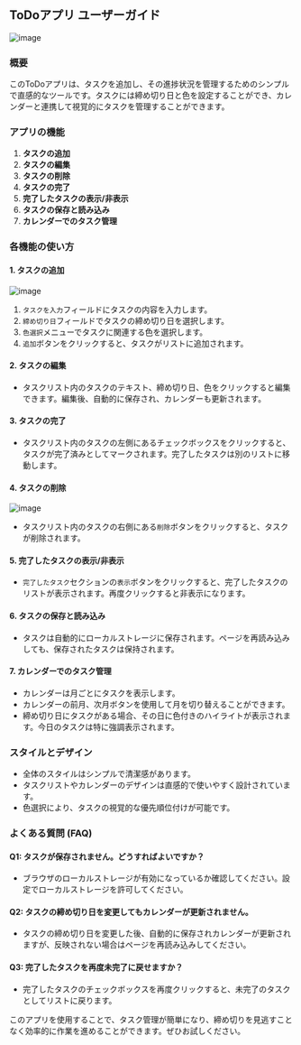 ## ToDoアプリ ユーザーガイド
![image](https://github.com/user-attachments/assets/a2943171-ad9d-47fd-9650-9f6282277116)


### 概要
このToDoアプリは、タスクを追加し、その進捗状況を管理するためのシンプルで直感的なツールです。タスクには締め切り日と色を設定することができ、カレンダーと連携して視覚的にタスクを管理することができます。

### アプリの機能

1. **タスクの追加**
2. **タスクの編集**
3. **タスクの削除**
4. **タスクの完了**
5. **完了したタスクの表示/非表示**
6. **タスクの保存と読み込み**
7. **カレンダーでのタスク管理**

### 各機能の使い方

#### 1. タスクの追加
![image](https://github.com/user-attachments/assets/807685c7-cefa-4a6e-b0f9-865b52dea969)

1. `タスクを入力`フィールドにタスクの内容を入力します。
2. `締め切り日`フィールドでタスクの締め切り日を選択します。
3. `色選択`メニューでタスクに関連する色を選択します。
4. `追加`ボタンをクリックすると、タスクがリストに追加されます。

#### 2. タスクの編集
- タスクリスト内のタスクのテキスト、締め切り日、色をクリックすると編集できます。編集後、自動的に保存され、カレンダーも更新されます。

#### 3. タスクの完了
- タスクリスト内のタスクの左側にあるチェックボックスをクリックすると、タスクが完了済みとしてマークされます。完了したタスクは別のリストに移動します。

#### 4. タスクの削除
![image](https://github.com/user-attachments/assets/49a8d840-d39a-4aa8-b17f-fe2e05d4cbb8)

- タスクリスト内のタスクの右側にある`削除`ボタンをクリックすると、タスクが削除されます。

#### 5. 完了したタスクの表示/非表示
- `完了したタスク`セクションの`表示`ボタンをクリックすると、完了したタスクのリストが表示されます。再度クリックすると非表示になります。

#### 6. タスクの保存と読み込み
- タスクは自動的にローカルストレージに保存されます。ページを再読み込みしても、保存されたタスクは保持されます。

#### 7. カレンダーでのタスク管理
- カレンダーは月ごとにタスクを表示します。
- カレンダーの前月、次月ボタンを使用して月を切り替えることができます。
- 締め切り日にタスクがある場合、その日に色付きのハイライトが表示されます。今日のタスクは特に強調表示されます。

### スタイルとデザイン
- 全体のスタイルはシンプルで清潔感があります。
- タスクリストやカレンダーのデザインは直感的で使いやすく設計されています。
- 色選択により、タスクの視覚的な優先順位付けが可能です。

### よくある質問 (FAQ)

#### Q1: タスクが保存されません。どうすればよいですか？
- ブラウザのローカルストレージが有効になっているか確認してください。設定でローカルストレージを許可してください。

#### Q2: タスクの締め切り日を変更してもカレンダーが更新されません。
- タスクの締め切り日を変更した後、自動的に保存されカレンダーが更新されますが、反映されない場合はページを再読み込みしてください。

#### Q3: 完了したタスクを再度未完了に戻せますか？
- 完了したタスクのチェックボックスを再度クリックすると、未完了のタスクとしてリストに戻ります。

このアプリを使用することで、タスク管理が簡単になり、締め切りを見逃すことなく効率的に作業を進めることができます。ぜひお試しください。
